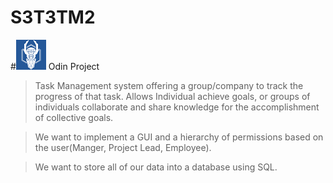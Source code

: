 # S3T3TM2
#![alt text](Odinlogo.png "Odin") Odin Project
> Task Management system offering a group/company to track the progress of that task. Allows Individual achieve goals, or groups of individuals collaborate and share knowledge for the accomplishment of collective goals.

> We want to implement a GUI and a hierarchy of permissions based on the user(Manger, Project Lead, Employee).

> We want to store all of our data into a database using SQL.
